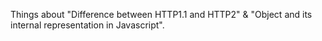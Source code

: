 Things about "Difference between HTTP1.1 and HTTP2" & "Object and its internal representation in Javascript".
